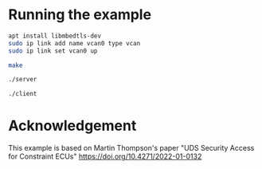 # Running the example

```sh
apt install libmbedtls-dev
sudo ip link add name vcan0 type vcan
sudo ip link set vcan0 up

make

./server

./client
```

# Acknowledgement

This example is based on Martin Thompson's paper "UDS Security Access for Constraint ECUs" https://doi.org/10.4271/2022-01-0132
